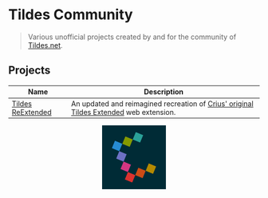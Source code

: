 # Tildes Community

> Various unofficial projects created by and for the community of [Tildes.net](https://tildes.net).

<!-- ## About -->
<!-- TODO: Write the About section. -->

<!-- ## Contributing -->
<!-- TODO: Create a Contributing.md document outlining how to add a new project and how to contribute to existing projects. -->

## Projects

| Name | Description |
|------|-------------|
| [Tildes ReExtended](https://gitlab.com/tildes-community/tildes-reextended) | An updated and reimagined recreation of [Crius' original Tildes Extended](https://github.com/theCrius/tildes-extended) web extension. |

<div align="center">
  <img alt="Tildes Community Logo" src="assets/tildes-community-logo.png" width="128px" height="128px">
</div>
